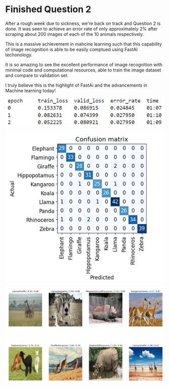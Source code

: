 # Finished Question 2

After a rough week due to sickness, we're back on track and Question 2 is done. It was seen to achieve an error rate of only approximately 2% after scraping about 200 images of each of the 10 animals respectively.

This is a massive achievement in mahcine learning such that this capability of image recognition is able to be easily comptued using FastAI techonology. 

It is so amazing to see the excellent performance of image recognition with minimal code and computational resources, able to train the image dataset and compare to validation set. 

I truly believe this is the highlight of FastAi and the advancements in Machine learning today!


![Image description](images/epoch2.png)



![Image description](images/conf2.png)



![Image description](images/loss.png)

